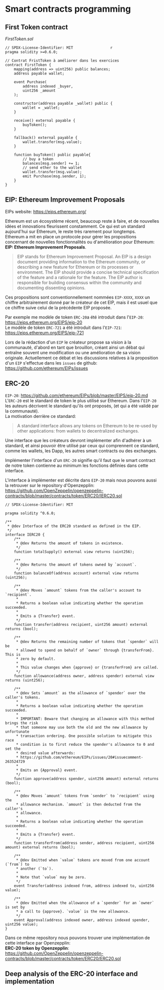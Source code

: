 # **Smart contracts programming**

## **First Token contract**

_FirstToken.sol_

```solidity
// SPDX-License-Identifier: MIT                 r
pragma solidity >=0.6.0;

// Contrat FristToken à améliorer dans les exercices
contract FirstToken {
    mapping(address => uint256) public balances;
    address payable wallet;

    event Purchase(
        address indexed _buyer,
        uint256 _amount
    );

    constructor(address payable _wallet) public {
        wallet = _wallet;
    }

    receive() external payable {
        buyToken();
    }

    fallback() external payable {
        wallet.transfer(msg.value);
    }

    function buyToken() public payable{
        // buy a token
        balances[msg.sender] += 1;
        // send ether to the wallet
        wallet.transfer(msg.value);
        emit Purchase(msg.sender, 1);
    }
}
```

## **EIP: Ethereum Improvement Proposals**

EIPs website: https://eips.ethereum.org/

Ethereum est un écosystème récent, beaucoup reste à faire, et de nouvelles idées et innovations fleurissent constamment. Ce qui est un standard aujourd'hui sur Ethereum, le reste très rarement pour longtemps.  
Ethereum a mit en place un protocole pour gérer les propositions concernant de nouvelles fonctionnalités ou d'amélioration pour Ethereum: **EIP: Ethereum Improvement Proposals**.

> EIP stands for Ethereum Improvement Proposal. An EIP is a design document providing information to the Ethereum community, or describing a new feature for Ethereum or its processes or environment. The EIP should provide a concise technical specification of the feature and a rationale for the feature. The EIP author is responsible for building consensus within the community and documenting dissenting opinions.

Ces propositions sont conventionnellement nommées `EIP-XXXX`, `XXXX` un chiffre arbitrairement donné par le créateur de cet EIP, mais il est usuel que ce chiffre suive celui de la précédente EIP proposée.

Par exemple me modèle de token `ERC-20`a été introduit dans l'`EIP-20`: https://eips.ethereum.org/EIPS/eip-20  
Le modèle de token `ERC-721` a été introduit dans l'`EIP-721`: https://eips.ethereum.org/EIPS/eip-721

Lors de la rédaction d'un `EIP` le créateur propose sa vision à la communauté, d'abord en tant que brouillon, créant ainsi un débat qui entraîne souvent une modification ou une amélioration de sa vision originale.
Actuellement ce débat et les discussions relatives à la proposition d'un `EIP` s'effectue dans les `issues` de github: https://github.com/ethereum/EIPs/issues

## **ERC-20**

`EIP-20`: https://github.com/ethereum/EIPs/blob/master/EIPS/eip-20.md  
L'`ERC-20` est le standard de token le plus utilisé sur Ethereum.
Dans l'`EIP-20` les auteurs décrivent le standard qu'ils ont proposés, (et qui a été validé par la communauté).  
La motivation derrière ce standard:

> A standard interface allows any tokens on Ethereum to be re-used by other applications: from wallets to decentralized exchanges.

Une interface que les créateurs devront implémenter afin d'adhérer à un standard, et ainsi pouvoir être utilisé par ceux qui comprennent ce standard, comme les wallets, les Dapp, les autres smart contracts ou des exchanges.

Implémenter l'interface d'un `ERC-20` signifie qu'il faut que le smart contract de notre token contienne au minimum les fonctions définies dans cette interface.

L'interface à implémenter est décrite dans `EIP-20` mais nous pouvons aussi la retrouver sur le repository d'Openzepplin: https://github.com/OpenZeppelin/openzeppelin-contracts/blob/master/contracts/token/ERC20/IERC20.sol

```solidity
// SPDX-License-Identifier: MIT

pragma solidity ^0.6.0;

/**
 * @dev Interface of the ERC20 standard as defined in the EIP.
 */
interface IERC20 {
    /**
     * @dev Returns the amount of tokens in existence.
     */
    function totalSupply() external view returns (uint256);

    /**
     * @dev Returns the amount of tokens owned by `account`.
     */
    function balanceOf(address account) external view returns (uint256);

    /**
     * @dev Moves `amount` tokens from the caller's account to `recipient`.
     *
     * Returns a boolean value indicating whether the operation succeeded.
     *
     * Emits a {Transfer} event.
     */
    function transfer(address recipient, uint256 amount) external returns (bool);

    /**
     * @dev Returns the remaining number of tokens that `spender` will be
     * allowed to spend on behalf of `owner` through {transferFrom}. This is
     * zero by default.
     *
     * This value changes when {approve} or {transferFrom} are called.
     */
    function allowance(address owner, address spender) external view returns (uint256);

    /**
     * @dev Sets `amount` as the allowance of `spender` over the caller's tokens.
     *
     * Returns a boolean value indicating whether the operation succeeded.
     *
     * IMPORTANT: Beware that changing an allowance with this method brings the risk
     * that someone may use both the old and the new allowance by unfortunate
     * transaction ordering. One possible solution to mitigate this race
     * condition is to first reduce the spender's allowance to 0 and set the
     * desired value afterwards:
     * https://github.com/ethereum/EIPs/issues/20#issuecomment-263524729
     *
     * Emits an {Approval} event.
     */
    function approve(address spender, uint256 amount) external returns (bool);

    /**
     * @dev Moves `amount` tokens from `sender` to `recipient` using the
     * allowance mechanism. `amount` is then deducted from the caller's
     * allowance.
     *
     * Returns a boolean value indicating whether the operation succeeded.
     *
     * Emits a {Transfer} event.
     */
    function transferFrom(address sender, address recipient, uint256 amount) external returns (bool);

    /**
     * @dev Emitted when `value` tokens are moved from one account (`from`) to
     * another (`to`).
     *
     * Note that `value` may be zero.
     */
    event Transfer(address indexed from, address indexed to, uint256 value);

    /**
     * @dev Emitted when the allowance of a `spender` for an `owner` is set by
     * a call to {approve}. `value` is the new allowance.
     */
    event Approval(address indexed owner, address indexed spender, uint256 value);
}
```

Dans ce même repository nous pouvons trouver une implémentation de cette interface par Openzepplin:  
**ERC-20 token by Openzepplin**:  
https://github.com/OpenZeppelin/openzeppelin-contracts/blob/master/contracts/token/ERC20/ERC20.sol

## **Deep analysis of the ERC-20 interface and implementation**
